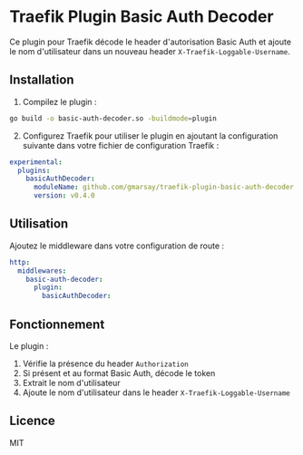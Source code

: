 # Traefik Plugin Basic Auth Decoder

Ce plugin pour Traefik décode le header d'autorisation Basic Auth et ajoute le nom d'utilisateur dans un nouveau header `X-Traefik-Loggable-Username`.

## Installation

1. Compilez le plugin :
```bash
go build -o basic-auth-decoder.so -buildmode=plugin
```

2. Configurez Traefik pour utiliser le plugin en ajoutant la configuration suivante dans votre fichier de configuration Traefik :

```yaml
experimental:
  plugins:
    basicAuthDecoder:
      moduleName: github.com/gmarsay/traefik-plugin-basic-auth-decoder
      version: v0.4.0
```

## Utilisation

Ajoutez le middleware dans votre configuration de route :

```yaml
http:
  middlewares:
    basic-auth-decoder:
      plugin:
        basicAuthDecoder:
```

## Fonctionnement

Le plugin :
1. Vérifie la présence du header `Authorization`
2. Si présent et au format Basic Auth, décode le token
3. Extrait le nom d'utilisateur
4. Ajoute le nom d'utilisateur dans le header `X-Traefik-Loggable-Username`

## Licence

MIT